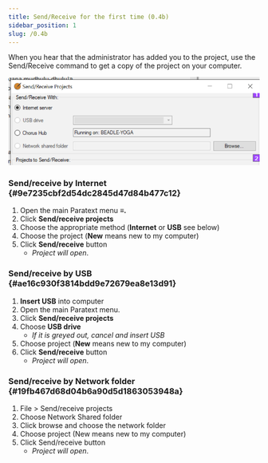 ```yaml
---
title: Send/Receive for the first time (0.4b)
sidebar_position: 1
slug: /0.4b
---
```




When you hear that the administrator has added you to the project, use the Send/Receive command to get a copy of the project on your computer.


![](/notion_imgs/1833304529.png)


### Send/receive by Internet {#9e7235cbf2d54dc2845d47d84b477c12}

1. Open the main Paratext menu **≡.**
1. Click **Send/receive projects**
1. Choose the appropriate method (**Internet** or **USB** see below)
1. Choose the project (**New** means new to my computer)
1. Click **Send/receive** button
	- _Project will open_.

### Send/receive by USB {#ae16c930f3814bdd9e72679ea8e13d91}

1. **Insert USB** into computer
1. Open the main Paratext menu.
1. Click **Send/receive projects**
1. Choose **USB drive**
	- _If it is greyed out, cancel and insert USB_
1. Choose project (**New** means new to my computer)
1. Click **Send/receive** button
	- _Project will open_.

### Send/receive by Network folder {#19fb467d68d04b6a90d5d1863053948a}

1. File &gt; Send/receive projects
1. Choose Network Shared folder
1. Click browse and choose the network folder
1. Choose project (New means new to my computer)
1. Click Send/receive button
	- _Project will open_.
